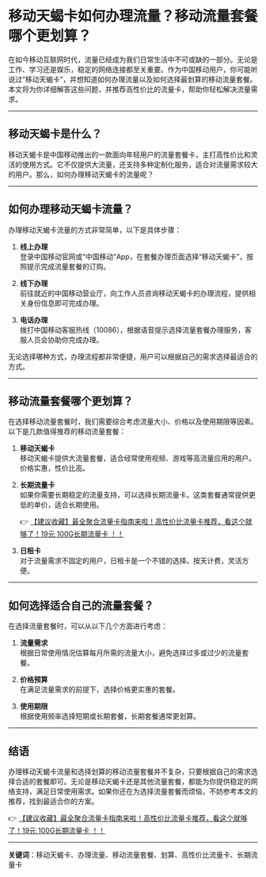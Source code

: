 # 移动天蝎卡如何办理流量？移动流量套餐哪个更划算？

在如今移动互联网时代，流量已经成为我们日常生活中不可或缺的一部分。无论是工作、学习还是娱乐，稳定的网络连接都至关重要。作为中国移动用户，你可能听说过“移动天蝎卡”，并想知道如何办理流量以及如何选择最划算的移动流量套餐。本文将为你详细解答这些问题，并推荐高性价比的流量卡，帮助你轻松解决流量需求。

---

## 移动天蝎卡是什么？

移动天蝎卡是中国移动推出的一款面向年轻用户的流量套餐卡，主打高性价比和灵活的使用方式。它不仅提供大流量，还支持多种定制化服务，适合对流量需求较大的用户。那么，如何办理移动天蝎卡的流量呢？

---

## 如何办理移动天蝎卡流量？

办理移动天蝎卡流量的方式非常简单，以下是具体步骤：

1. **线上办理**  
   登录中国移动官网或“中国移动”App，在套餐办理页面选择“移动天蝎卡”，按照提示完成流量套餐的订购。

2. **线下办理**  
   前往就近的中国移动营业厅，向工作人员咨询移动天蝎卡的办理流程，提供相关身份信息即可完成办理。

3. **电话办理**  
   拨打中国移动客服热线（10086），根据语音提示选择流量套餐办理服务，客服人员会协助你完成办理。

无论选择哪种方式，办理流程都非常便捷，用户可以根据自己的需求选择最适合的方式。

---

## 移动流量套餐哪个更划算？

在选择移动流量套餐时，我们需要综合考虑流量大小、价格以及使用期限等因素。以下是几款值得推荐的移动流量套餐：

1. **移动天蝎卡**  
   移动天蝎卡提供大流量套餐，适合经常使用视频、游戏等高流量应用的用户。价格实惠，性价比高。

2. **长期流量卡**  
   如果你需要长期稳定的流量支持，可以选择长期流量卡。这类套餐通常提供更低的单价，适合长期使用。

   👉 [【建议收藏】最全聚合流量卡指南来啦！高性价比流量卡推荐，看这个就够了！19元 100G长期流量卡 ！！](https://bit.ly/Liuliangka)

3. **日租卡**  
   对于流量需求不固定的用户，日租卡是一个不错的选择。按天计费，灵活方便。

---

## 如何选择适合自己的流量套餐？

在选择流量套餐时，可以从以下几个方面进行考虑：

1. **流量需求**  
   根据日常使用情况估算每月所需的流量大小，避免选择过多或过少的流量套餐。

2. **价格预算**  
   在满足流量需求的前提下，选择价格更实惠的套餐。

3. **使用期限**  
   根据使用频率选择短期或长期套餐，长期套餐通常更划算。

---

## 结语

办理移动天蝎卡流量和选择划算的移动流量套餐并不复杂，只要根据自己的需求选择合适的套餐即可。无论是移动天蝎卡还是其他流量套餐，都能为你提供稳定的网络支持，满足日常使用需求。如果你还在为选择流量套餐而烦恼，不妨参考本文的推荐，找到最适合你的方案。

👉 [【建议收藏】最全聚合流量卡指南来啦！高性价比流量卡推荐，看这个就够了！19元 100G长期流量卡 ！！](https://bit.ly/Liuliangka)

---

**关键词**：移动天蝎卡、办理流量、移动流量套餐、划算、高性价比流量卡、长期流量卡